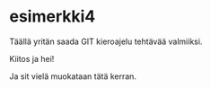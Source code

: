 # esimerkki4

Täällä yritän saada GIT kieroajelu tehtävää valmiiksi.

Kiitos ja hei!

Ja sit vielä muokataan tätä kerran.
